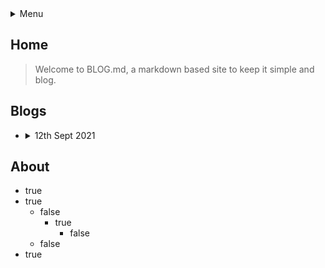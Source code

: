 <meta name="theme-color" content="black">
<details>
<summary>Menu</summary>

[Home](#home)
[About](#about)
[Blogs](#blogs)

</details>

## Home

> Welcome to BLOG.md, a markdown based site to keep it simple and blog.

## Blogs

- <details><summary>12th Sept 2021</summary> Its a Sunday morning</details>

## About
- true
- true
  - false
    - true
       - false
  - false
- true
